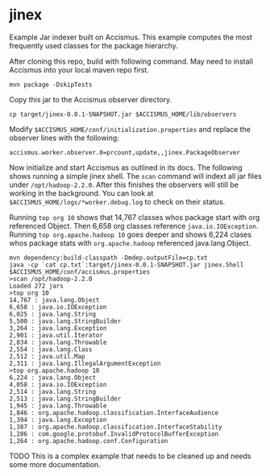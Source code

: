 jinex
=====

Example Jar indexer built on Accismus.  This example computes the most
frequently used classes for the package hierarchy.  

After cloning this repo, build with following command.  May need to install
Accismus into your local maven repo first.

```
mvn package -DskipTests
```

Copy this jar to the Accismus observer directory.

```
cp target/jinex-0.0.1-SNAPSHOT.jar $ACCISMUS_HOME/lib/observers
```

Modify `$ACCISMUS_HOME/conf/initialization.properties` and replace the observer
lines with the following:

```
accismus.worker.observer.0=prcount,update,,jinex.PackageObserver
```

Now initialize and start Accismus as outlined in its docs.  The following shows
running a simple jinex shell.  The `scan` command will indext all jar files
under `/opt/hadoop-2.2.0`.  After this finishes the observers will still be
working in the background.  You can look at
`$ACCISMUS_HOME/logs/*worker.debug.log` to check on their status.  

Running `top org 10` shows that 14,767 classes whos package start with org
referenced Object.  Then 6,658 org classes reference `java.io.IOException`.
Running `top org.apache.hadoop 10` goes deeper and shows 6,224 clases whos
package stats with `org.apache.hadoop` referenced java.lang.Object.

```
mvn dependency:build-classpath -Dmdep.outputFile=cp.txt
java -cp `cat cp.txt`:target/jinex-0.0.1-SNAPSHOT.jar jinex.Shell $ACCISMUS_HOME/conf/accismus.properties
>scan /opt/hadoop-2.2.0
Loaded 272 jars
>top org 10
14,767 : java.lang.Object
6,658 : java.io.IOException
6,025 : java.lang.String
5,500 : java.lang.StringBuilder
3,264 : java.lang.Exception
2,901 : java.util.Iterator
2,834 : java.lang.Throwable
2,554 : java.lang.Class
2,512 : java.util.Map
2,311 : java.lang.IllegalArgumentException
>top org.apache.hadoop 10
6,224 : java.lang.Object
4,058 : java.io.IOException
2,514 : java.lang.String
2,513 : java.lang.StringBuilder
1,945 : java.lang.Throwable
1,846 : org.apache.hadoop.classification.InterfaceAudience
1,394 : java.lang.Exception
1,387 : org.apache.hadoop.classification.InterfaceStability
1,286 : com.google.protobuf.InvalidProtocolBufferException
1,264 : org.apache.hadoop.conf.Configuration
```

TODO This is a complex example that needs to be cleaned up and needs some more
documentation. 


